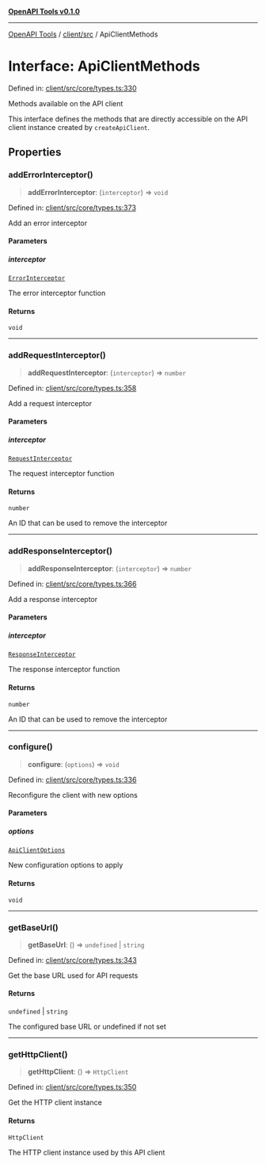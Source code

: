 [**OpenAPI Tools v0.1.0**](../../../README.md)

***

[OpenAPI Tools](../../../modules.md) / [client/src](../README.md) / ApiClientMethods

# Interface: ApiClientMethods

Defined in: [client/src/core/types.ts:330](https://github.com/Arthurmtro/openapi-tools/blob/0ec5b52fff16ef5ddecd361e9df5c625e089b42f/packages/client/src/core/types.ts#L330)

Methods available on the API client

This interface defines the methods that are directly accessible on the 
API client instance created by `createApiClient`.

## Properties

### addErrorInterceptor()

> **addErrorInterceptor**: (`interceptor`) => `void`

Defined in: [client/src/core/types.ts:373](https://github.com/Arthurmtro/openapi-tools/blob/0ec5b52fff16ef5ddecd361e9df5c625e089b42f/packages/client/src/core/types.ts#L373)

Add an error interceptor

#### Parameters

##### interceptor

[`ErrorInterceptor`](../type-aliases/ErrorInterceptor.md)

The error interceptor function

#### Returns

`void`

***

### addRequestInterceptor()

> **addRequestInterceptor**: (`interceptor`) => `number`

Defined in: [client/src/core/types.ts:358](https://github.com/Arthurmtro/openapi-tools/blob/0ec5b52fff16ef5ddecd361e9df5c625e089b42f/packages/client/src/core/types.ts#L358)

Add a request interceptor

#### Parameters

##### interceptor

[`RequestInterceptor`](../type-aliases/RequestInterceptor.md)

The request interceptor function

#### Returns

`number`

An ID that can be used to remove the interceptor

***

### addResponseInterceptor()

> **addResponseInterceptor**: (`interceptor`) => `number`

Defined in: [client/src/core/types.ts:366](https://github.com/Arthurmtro/openapi-tools/blob/0ec5b52fff16ef5ddecd361e9df5c625e089b42f/packages/client/src/core/types.ts#L366)

Add a response interceptor

#### Parameters

##### interceptor

[`ResponseInterceptor`](../type-aliases/ResponseInterceptor.md)

The response interceptor function

#### Returns

`number`

An ID that can be used to remove the interceptor

***

### configure()

> **configure**: (`options`) => `void`

Defined in: [client/src/core/types.ts:336](https://github.com/Arthurmtro/openapi-tools/blob/0ec5b52fff16ef5ddecd361e9df5c625e089b42f/packages/client/src/core/types.ts#L336)

Reconfigure the client with new options

#### Parameters

##### options

[`ApiClientOptions`](ApiClientOptions.md)

New configuration options to apply

#### Returns

`void`

***

### getBaseUrl()

> **getBaseUrl**: () => `undefined` \| `string`

Defined in: [client/src/core/types.ts:343](https://github.com/Arthurmtro/openapi-tools/blob/0ec5b52fff16ef5ddecd361e9df5c625e089b42f/packages/client/src/core/types.ts#L343)

Get the base URL used for API requests

#### Returns

`undefined` \| `string`

The configured base URL or undefined if not set

***

### getHttpClient()

> **getHttpClient**: () => `HttpClient`

Defined in: [client/src/core/types.ts:350](https://github.com/Arthurmtro/openapi-tools/blob/0ec5b52fff16ef5ddecd361e9df5c625e089b42f/packages/client/src/core/types.ts#L350)

Get the HTTP client instance

#### Returns

`HttpClient`

The HTTP client instance used by this API client
